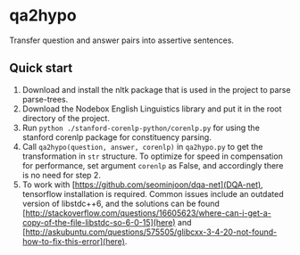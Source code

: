 # qa2hypo
Transfer question and answer pairs into assertive sentences.

## Quick start
1. Download and install the nltk package that is used in the project to parse parse-trees.
2. Download the Nodebox English Linguistics library and put it in the root directory of the project.
3. Run ```python ./stanford-corenlp-python/corenlp.py``` for using the stanford corenlp package for constituency parsing.
4. Call ```qa2hypo(question, answer, corenlp)``` in ```qa2hypo.py``` to get the transformation in ```str``` structure. To optimize for speed in compensation for performance, set argument ```corenlp``` as False, and accordingly there is no need for step 2.
5. To work with [https://github.com/seominjoon/dqa-net](DQA-net), tensorflow installation is required. Common issues include an outdated version of libstdc++6, and the solutions can be found [http://stackoverflow.com/questions/16605623/where-can-i-get-a-copy-of-the-file-libstdc-so-6-0-15](here) and [http://askubuntu.com/questions/575505/glibcxx-3-4-20-not-found-how-to-fix-this-error](here).
